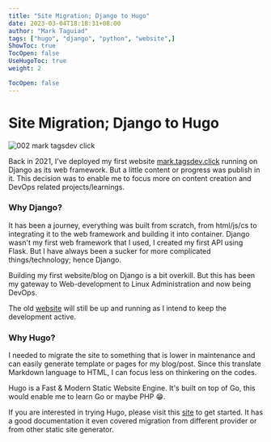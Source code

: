 ```yaml
---
title: "Site Migration; Django to Hugo"
date: 2023-03-04T18:18:31+08:00
author: "Mark Taguiad"
tags: ["hugo", "django", "python", "website",]
ShowToc: true
TocOpen: false
UseHugoToc: true
weight: 2

TocOpen: false
---
```


# Site Migration; Django to Hugo

<!-- [![imagen](/images/002-mark-tagsdev-click.jpg)](/images/002-mark-tagsdev-click.jpg) -->
![002 mark tagsdev click](http://chevereto.tagsdev.xyz/images/2024/05/20/002-mark-tagsdev-click.jpg)

Back in 2021, I've deployed my first website [mark.tagsdev.click](https://mark.tagsdev.click) running on Django as its web framework. But a little content or progress was publish in it. This decision was to enable me to focus more on content creation and DevOps related projects/learnings.



### Why Django?

It has been a journey, everything was built from scratch, from html/js/cs to integrating it to the web framework and building it into container. Django wasn't my first web framework that I used, I created my first API using Flask. But I have always been a sucker for more complicated things/technology; hence Django. 

Building my first website/blog on Django is a bit overkill. But this has been my gateway to Web-development to Linux Administration and now being DevOps. 

The old [website](https://mark.tagsdev.click) will still be up and running as I intend to keep the development active. 

### Why Hugo?

I needed to migrate the site to something that is lower in maintenance and can easily generate template or pages for my blog/post. Since this translate Markdown language to HTML, I can focus less on thinkering on the codes. 

Hugo is a Fast & Modern Static Website Engine. It's built on top of Go, this would enable me to learn Go or maybe PHP :grin:. 

If you are interested in trying Hugo, please visit this [site](https://gohugo.io/) to get started. It has a good documentation it even covered migration from different provider or from other static site generator. 

